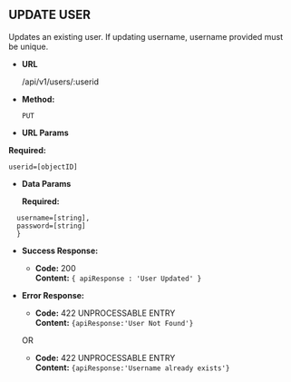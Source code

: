 **UPDATE USER**
----
  Updates an existing user. If updating username, username provided must be unique.

* **URL**

  /api/v1/users/:userid

* **Method:**

  `PUT`

*  **URL Params**

  **Required:**

  `userid=[objectID]`


* **Data Params**

  **Required:**

```{
  username=[string],
  password=[string]
  }
```  


* **Success Response:**

  * **Code:** 200 <br />
    **Content:** `{ apiResponse : 'User Updated' }`

* **Error Response:**

  * **Code:** 422 UNPROCESSABLE ENTRY <br />
  **Content:** `{apiResponse:'User Not Found'}`

  OR

  * **Code:** 422 UNPROCESSABLE ENTRY <br />
    **Content:** `{apiResponse:'Username already exists'}`
